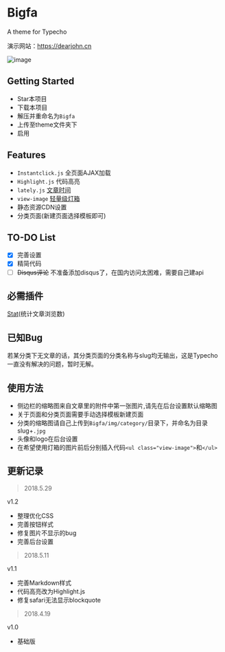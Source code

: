 # Bigfa
A theme for Typecho

演示网站：https://dearjohn.cn

![image](https://raw.githubusercontent.com/jozhn/Bigfa/master/screenshot.jpg)

## Getting Started
- Star本项目
- 下载本项目
- 解压并重命名为`Bigfa`
- 上传至theme文件夹下
- 启用

## Features
- `Instantclick.js` 全页面AJAX加载
- `Highlight.js` 代码高亮
- `lately.js` [文章时间](https://github.com/Tokinx/lately)
- `view-image` [轻量级灯箱](https://github.com/Tokinx/ViewImage)
- 静态资源CDN设置
- 分类页面(新建页面选择模板即可)

## TO-DO List
- [x] 完善设置
- [x] 精简代码
- [ ] ~~Disqus评论~~ 不准备添加disqus了，在国内访问太困难，需要自己建api

## 必需插件
[Stat](https://github.com/jozhn/Stat-for-Typecho)(统计文章浏览数)

## 已知Bug
若某分类下无文章的话，其分类页面的分类名称与slug均无输出，这是Typecho一直没有解决的问题，暂时无解。

## 使用方法
- 侧边栏的缩略图来自文章里的附件中第一张图片,请先在后台设置默认缩略图
- 关于页面和分类页面需要手动选择模板新建页面
- 分类的缩略图请自己上传到`Bigfa/img/category/`目录下，并命名为目录slug+`.jpg`
- 头像和logo在后台设置
- 在希望使用灯箱的图片前后分别插入代码`<ul class="view-image">`和`</ul>`

## 更新记录

> 2018.5.29

v1.2

- 整理优化CSS
- 完善按钮样式
- 修复图片不显示的bug
- 完善后台设置


> 2018.5.11

v1.1 

- 完善Markdown样式
- 代码高亮改为Highlight.js
- 修复safari无法显示blockquote

> 2018.4.19 

v1.0

- 基础版
